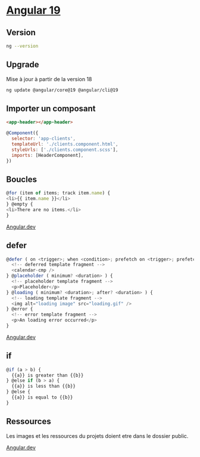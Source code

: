 # [Angular 19](readme.md)

## Version

```bash
ng --version
```

## Upgrade

Mise à jour à partir de la version 18

```bash
ng update @angular/core@19 @angular/cli@19
```

## Importer un composant

```html
<app-header></app-header>
```

```javascript
@Component({
  selector: 'app-clients',
  templateUrl: './clients.component.html',
  styleUrls: ['./clients.component.scss'],
  imports: [HeaderComponent],
})
```

## Boucles

```javascript
@for (item of items; track item.name) {
<li>{{ item.name }}</li>
} @empty {
<li>There are no items.</li>
}
```

[Angular.dev](https://angular.dev/api/core/@for)

## defer

```javascript
@defer ( on <trigger>; when <condition>; prefetch on <trigger>; prefetch when <condition> ) {
  <!-- deferred template fragment -->
  <calendar-cmp />
} @placeholder ( minimum? <duration> ) {
  <!-- placeholder template fragment -->
  <p>Placeholder</p>
} @loading ( minimum? <duration>; after? <duration> ) {
  <!-- loading template fragment -->
  <img alt="loading image" src="loading.gif" />
} @error {
  <!-- error template fragment -->
  <p>An loading error occurred</p>
}
```

[Angular.dev](https://angular.dev/api/core/@defer)

## if

```javascript
@if (a > b) {
  {{a}} is greater than {{b}}
} @else if (b > a) {
  {{a}} is less than {{b}}
} @else {
  {{a}} is equal to {{b}}
}
```

## Ressources

Les images et les ressources du projets doient etre dans le dossier public.

[Angular.dev](https://angular.dev/api/core/@if)

<!--@include: themes/theme.md-->